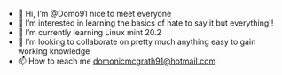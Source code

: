 - 👋 Hi, I’m @Domo91 nice to meet everyone 
- 👀 I’m interested in learning the basics of hate to say it but everything!!
- 🌱 I’m currently learning Linux mint 20.2
- 💞️ I’m looking to collaborate on pretty much anything easy to gain working knowledge
- 📫 How to reach me domonicmcgrath91@hotmail.com

<!---
Domo91/Domo91 is a ✨ special ✨ repository because its `README.md` (this file) appears on your GitHub profile.
You can click the Preview link to take a look at your changes.
--->
